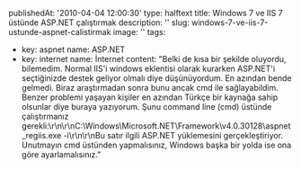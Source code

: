 publishedAt: '2010-04-04 12:00:30'
type: halftext
title: Windows 7 ve IIS 7 üstünde ASP.NET çalıştırmak
description: ''
slug: windows-7-ve-iis-7-ustunde-aspnet-calistirmak
image: ''
tags:
  - key: aspnet
    name: ASP.NET
  - key: internet
    name: İnternet
content: "Belki de kısa bir şekilde oluyordu, bilemedim. Normal IIS'i windows eklentisi olarak kurarken ASP.NET'i seçtiğinizde destek geliyor olmalı diye düşünüyordum. En azından bende gelmedi. Biraz araştırmadan sonra bunu ancak cmd ile sağlayabildim. Benzer problemi yaşayan kişiler en azından Türkçe bir kaynağa sahip olsunlar diye buraya yazıyorum. Şunu command line (cmd) üstünde çalıştırmanız gerekli:\r\n\r\nC:\\Windows\\Microsoft.NET\\Framework\\v4.0.30128\\aspnet_regiis.exe -i\r\n\r\nBu satır ilgili ASP.NET yüklemesini gerçekleştiriyor. Unutmayın cmd üstünden yapmalısınız, Windows başka bir yolda ise ona göre ayarlamalısınız."

